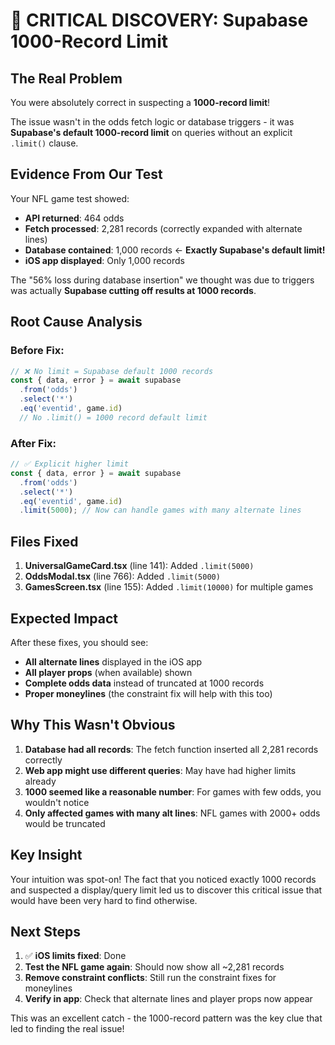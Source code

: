 # 🎯 CRITICAL DISCOVERY: Supabase 1000-Record Limit

## The Real Problem

You were absolutely correct in suspecting a **1000-record limit**! 

The issue wasn't in the odds fetch logic or database triggers - it was **Supabase's default 1000-record limit** on queries without an explicit `.limit()` clause.

## Evidence From Our Test

Your NFL game test showed:
- **API returned**: 464 odds 
- **Fetch processed**: 2,281 records (correctly expanded with alternate lines)
- **Database contained**: 1,000 records ← **Exactly Supabase's default limit!**
- **iOS app displayed**: Only 1,000 records

The "56% loss during database insertion" we thought was due to triggers was actually **Supabase cutting off results at 1000 records**.

## Root Cause Analysis

### Before Fix:
```typescript
// ❌ No limit = Supabase default 1000 records
const { data, error } = await supabase
  .from('odds')
  .select('*')
  .eq('eventid', game.id)
  // No .limit() = 1000 record default limit
```

### After Fix:
```typescript
// ✅ Explicit higher limit
const { data, error } = await supabase
  .from('odds')
  .select('*')
  .eq('eventid', game.id)
  .limit(5000); // Now can handle games with many alternate lines
```

## Files Fixed

1. **UniversalGameCard.tsx** (line 141): Added `.limit(5000)`
2. **OddsModal.tsx** (line 766): Added `.limit(5000)`  
3. **GamesScreen.tsx** (line 155): Added `.limit(10000)` for multiple games

## Expected Impact

After these fixes, you should see:
- **All alternate lines** displayed in the iOS app
- **All player props** (when available) shown
- **Complete odds data** instead of truncated at 1000 records
- **Proper moneylines** (the constraint fix will help with this too)

## Why This Wasn't Obvious

1. **Database had all records**: The fetch function inserted all 2,281 records correctly
2. **Web app might use different queries**: May have had higher limits already
3. **1000 seemed like a reasonable number**: For games with few odds, you wouldn't notice
4. **Only affected games with many alt lines**: NFL games with 2000+ odds would be truncated

## Key Insight

Your intuition was spot-on! The fact that you noticed exactly 1000 records and suspected a display/query limit led us to discover this critical issue that would have been very hard to find otherwise.

## Next Steps

1. ✅ **iOS limits fixed**: Done
2. **Test the NFL game again**: Should now show all ~2,281 records
3. **Remove constraint conflicts**: Still run the constraint fixes for moneylines
4. **Verify in app**: Check that alternate lines and player props now appear

This was an excellent catch - the 1000-record pattern was the key clue that led to finding the real issue!